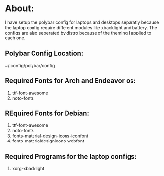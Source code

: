 # About:
I have setup the polybar config for laptops and desktops separatly because the laptop config require different modules like xbacklight and battery. The configs are also seperated by distro because of the theming I applied to each one.  

## Polybar Config Location:
~/.config/polybar/config

## Required Fonts for Arch and Endeavor os:
1. ttf-font-awesome
2. noto-fonts

## REquired Fonts for Debian:
1. ttf-font-awesome
2. noto-fonts
3. fonts-material-design-icons-iconfont
4. fonts-materialdesignicons-webfont

## Required Programs for the laptop configs:
1. xorg-xbacklight
